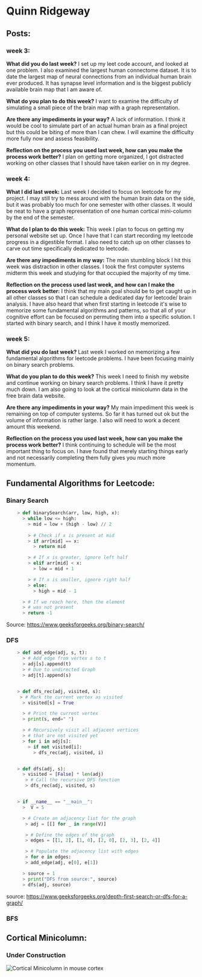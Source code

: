 # Quinn Ridgeway

## Posts:

### week 3:

**What did you do last week?**
I set up my leet code account, and looked at one problem. I also examined the largest human connectome dataset. It is to date the largest map of neural connections from an individual human brain ever produced. It has synapse level information and is the biggest publicly available brain map that I am aware of.   

**What do you plan to do this week?**
I want to examine the difficulty of simulating a small piece of the brain map with a graph representation.

**Are there any impediments in your way?**
A lack of information. I think it would be cool to simulate part of an actual human brain as a final project but this could be biting of more than I can chew. I will examine the difficulty more fully now and assess feasibility.

**Reflection on the process you used last week, how can you make the process work better?**
I plan on getting more organized, I got distracted working on other classes that I should have taken earlier on in my degree. 

### week 4:
  
**What I did  last week:**
Last week I decided to focus on leetcode for my project. I may still try to mess around with the human brain data on the side, but it was probably too much for one semester with other classes. It would be neat to have a graph representation of one human cortical mini-column by the end of the semester. 

**What do I plan to do this week:**
This week I plan to focus on getting my personal website set up. Once I have that I can start recording my leetcode progress in a digestible format. I also need to catch up on other classes to carve out time specifically dedicated to leetcode. 

**Are there any impediments in my way:** 
The main stumbling block I hit this week was distraction in other classes. I took the first computer systems midterm this week and studying for that occupied the majority of my time. 

**Reflection on the process used last week, and how can I make the process work better:**
I think that my main goal should be to get caught up in all other classes so that I can schedule a dedicated day for leetcode/ brain analysis. I have also heard that when first starting in leetcode it's wise to memorize some fundamental algorithms and patterns, so that all of your cognitive effort can be focused on permuting them into a specific solution. I started with binary search, and I think I have it mostly memorized. 

### week 5:
 
**What did you do last week?**
Last week I worked on memorizing a few fundamental algorithms for leetcode problems. I have been focusing mainly on binary search problems.

**What do you plan to do this week?**
This week I need to finish my website and continue working on binary search problems. I think I have it pretty much down. I am also going to look at the cortical minicolumn data in the free brain data website. 

**Are there any impediments in your way?**
My main impediment this week is remaining on top of computer systems. So far it has turned out ok but the volume of information is rather large. I also will need to work a decent amount this weekend.

**Reflection on the process you used last week, how can you make the process work better?**
I think continuing to schedule will be the most important thing to focus on. I have found that merely starting things early and not necessarily completing them fully gives you much more momentum.


## Fundamental Algorithms for Leetcode:
  
### Binary Search
```python
    > def binarySearch(arr, low, high, x):
      > while low <= high:
        > mid = low + (high - low) // 2
        
        > # Check if x is present at mid
        > if arr[mid] == x:
          > return mid

        > # If x is greater, ignore left half
        > elif arr[mid] < x:
          > low = mid + 1

        > # If x is smaller, ignore right half
        > else:
          > high = mid - 1

      > # If we reach here, then the element
      > # was not present
      > return -1
  ```
  Source: https://www.geeksforgeeks.org/binary-search/

  
### DFS
```python
    > def add_edge(adj, s, t):
      > # Add edge from vertex s to t
      > adj[s].append(t)
      > # Due to undirected Graph
      > adj[t].append(s)


    > def dfs_rec(adj, visited, s):
     > # Mark the current vertex as visited
      > visited[s] = True

      > # Print the current vertex
      > print(s, end=" ")

      > # Recursively visit all adjacent vertices
      > # that are not visited yet
      > for i in adj[s]:
        > if not visited[i]:
          > dfs_rec(adj, visited, i)


    > def dfs(adj, s):
      > visited = [False] * len(adj)
       > # Call the recursive DFS function
       > dfs_rec(adj, visited, s)


    > if __name__ == "__main__":
      >  V = 5

      > # Create an adjacency list for the graph
       > adj = [[] for _ in range(V)]

       > # Define the edges of the graph
       > edges = [[1, 2], [1, 0], [2, 0], [2, 3], [2, 4]]

       > # Populate the adjacency list with edges
       > for e in edges:
       > add_edge(adj, e[0], e[1])

      > source = 1
      > print("DFS from source:", source)
      > dfs(adj, source)
  ```
  source: https://www.geeksforgeeks.org/depth-first-search-or-dfs-for-a-graph/

  
### BFS
  

## Cortical Minicolumn:

### Under Construction

<picture>
 <source media="(prefers-color-scheme: dark)" srcset="https://upload.wikimedia.org/wikipedia/commons/2/21/Cortical_Minicolumn.png">
 <source media="(prefers-color-scheme: light)" srcset="https://upload.wikimedia.org/wikipedia/commons/2/21/Cortical_Minicolumn.png">
 <img alt="Cortical Minicolumn in mouse cortex" src="https://upload.wikimedia.org/wikipedia/commons/2/21/Cortical_Minicolumn.png">
</picture>



